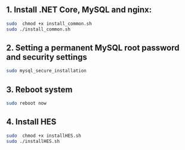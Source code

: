 
## 1. Install .NET Core, MySQL and nginx:

```bash
sudo  chmod +x install_common.sh
sudo ./install_common.sh
```
## 2. Setting a permanent MySQL root password and security settings
```bash
sudo mysql_secure_installation
```
## 3. Reboot system
```bash
sudo reboot now
```

## 4. Install HES
```bash
sudo  chmod +x installHES.sh
sudo ./installHES.sh
```


